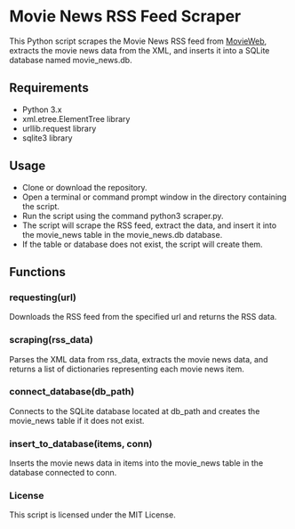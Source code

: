 
# Movie News RSS Feed Scraper
This Python script scrapes the Movie News RSS feed from [MovieWeb](https://movieweb.com/feed/movie-news/), extracts the movie news data from the XML, and inserts it into a SQLite database named movie_news.db.

## Requirements
- Python 3.x
- xml.etree.ElementTree library
- urllib.request library
- sqlite3 library
## Usage
- Clone or download the repository.
- Open a terminal or command prompt window in the directory containing the script.
- Run the script using the command python3 scraper.py.
- The script will scrape the RSS feed, extract the data, and insert it into the movie_news table in the movie_news.db database.
- If the table or database does not exist, the script will create them.
## Functions
### requesting(url)
Downloads the RSS feed from the specified url and returns the RSS data.

### scraping(rss_data)
Parses the XML data from rss_data, extracts the movie news data, and returns a list of dictionaries representing each movie news item.

### connect_database(db_path)
Connects to the SQLite database located at db_path and creates the movie_news table if it does not exist.

### insert_to_database(items, conn)
Inserts the movie news data in items into the movie_news table in the database connected to conn.

### License
This script is licensed under the MIT License.